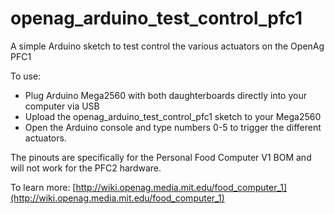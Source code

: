 # openag_arduino_test_control_pfc1
A simple Arduino sketch to test control the various actuators on the OpenAg PFC1

To use:
* Plug Arduino Mega2560 with both daughterboards directly into your computer via USB
* Upload the openag_arduino_test_control_pfc1 sketch to your Mega2560
* Open the Arduino console and type numbers 0-5 to trigger the different actuators.

The pinouts are specifically for the Personal Food Computer V1 BOM and will not work for the PFC2 hardware.

To learn more: [http://wiki.openag.media.mit.edu/food_computer_1](http://wiki.openag.media.mit.edu/food_computer_1)
